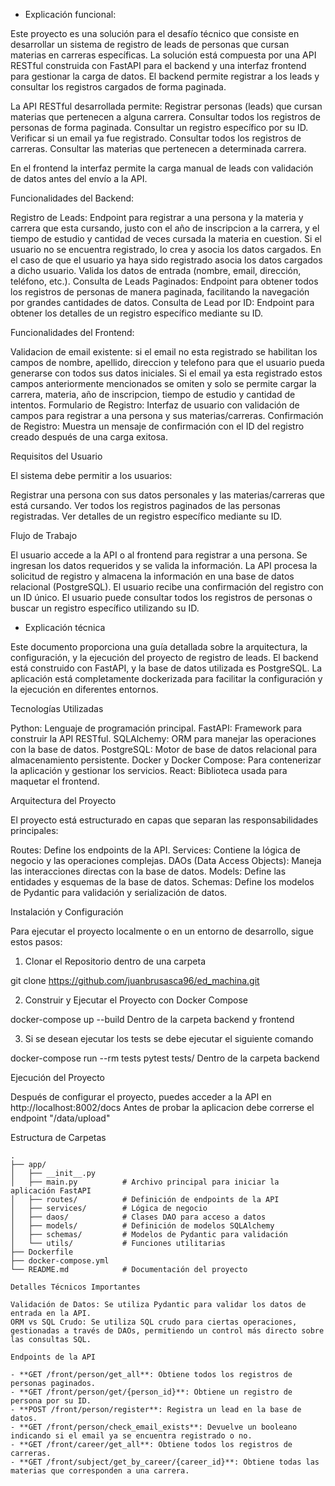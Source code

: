 - Explicación funcional:

Este proyecto es una solución para el desafío técnico que consiste en desarrollar un sistema de registro de leads de personas que cursan materias en carreras específicas. La solución está compuesta por una API RESTful construida con FastAPI para el backend y una interfaz frontend para gestionar la carga de datos. El backend permite registrar a los leads y consultar los registros cargados de forma paginada.

La API RESTful desarrollada permite:
Registrar personas (leads) que cursan materias que pertenecen a alguna carrera.
Consultar todos los registros de personas de forma paginada.
Consultar un registro específico por su ID.
Verificar si un email ya fue registrado.
Consultar todos los registros de carreras.
Consultar las materias que pertenecen a determinada carrera.

En el frontend la interfaz permite la carga manual de leads con validación de datos antes del envío a la API.

Funcionalidades del Backend:

Registro de Leads: Endpoint para registrar a una persona y la materia y carrera que esta cursando, justo con el año de inscripcion a la carrera, y el tiempo de estudio y cantidad de veces cursada la materia en cuestion. Si el usuario no se encuentra registrado, lo crea y asocia los datos cargados. En el caso de que el usuario ya haya sido registrado asocia los datos cargados a dicho usuario.
Valida los datos de entrada (nombre, email, dirección, teléfono, etc.).
Consulta de Leads Paginados: Endpoint para obtener todos los registros de personas de manera paginada, facilitando la navegación por grandes cantidades de datos.
Consulta de Lead por ID: Endpoint para obtener los detalles de un registro específico mediante su ID.

Funcionalidades del Frontend:

Validacion de email existente: si el email no esta registrado se habilitan los campos de nombre, apellido, direccion y telefono para que el usuario pueda generarse con todos sus datos iniciales. Si el email ya esta registrado estos campos anteriormente mencionados se omiten y solo se permite cargar la carrera, materia, año de inscripcion, tiempo de estudio y cantidad de intentos.
Formulario de Registro: Interfaz de usuario con validación de campos para registrar a una persona y sus materias/carreras.
Confirmación de Registro: Muestra un mensaje de confirmación con el ID del registro creado después de una carga exitosa.

Requisitos del Usuario

El sistema debe permitir a los usuarios:

Registrar una persona con sus datos personales y las materias/carreras que está cursando.
Ver todos los registros paginados de las personas registradas.
Ver detalles de un registro específico mediante su ID.

Flujo de Trabajo

El usuario accede a la API o al frontend para registrar a una persona.
Se ingresan los datos requeridos y se valida la información.
La API procesa la solicitud de registro y almacena la información en una base de datos relacional (PostgreSQL).
El usuario recibe una confirmación del registro con un ID único.
El usuario puede consultar todos los registros de personas o buscar un registro específico utilizando su ID.

- Explicación técnica

Este documento proporciona una guía detallada sobre la arquitectura, la configuración, y la ejecución del proyecto de registro de leads. El backend está construido con FastAPI, y la base de datos utilizada es PostgreSQL. La aplicación está completamente dockerizada para facilitar la configuración y la ejecución en diferentes entornos.

Tecnologías Utilizadas

Python: Lenguaje de programación principal.
FastAPI: Framework para construir la API RESTful.
SQLAlchemy: ORM para manejar las operaciones con la base de datos.
PostgreSQL: Motor de base de datos relacional para almacenamiento persistente.
Docker y Docker Compose: Para contenerizar la aplicación y gestionar los servicios.
React: Biblioteca usada para maquetar el frontend.

Arquitectura del Proyecto

El proyecto está estructurado en capas que separan las responsabilidades principales:

Routes: Define los endpoints de la API.
Services: Contiene la lógica de negocio y las operaciones complejas.
DAOs (Data Access Objects): Maneja las interacciones directas con la base de datos.
Models: Define las entidades y esquemas de la base de datos.
Schemas: Define los modelos de Pydantic para validación y serialización de datos.

Instalación y Configuración

Para ejecutar el proyecto localmente o en un entorno de desarrollo, sigue estos pasos:

1. Clonar el Repositorio dentro de una carpeta

git clone https://github.com/juanbrusasca96/ed_machina.git

2. Construir y Ejecutar el Proyecto con Docker Compose

docker-compose up --build
Dentro de la carpeta backend y frontend

3. Si se desean ejecutar los tests se debe ejecutar el siguiente comando

docker-compose run --rm tests pytest tests/
Dentro de la carpeta backend

Ejecución del Proyecto

Después de configurar el proyecto, puedes acceder a la API en http://localhost:8002/docs
Antes de probar la aplicacion debe correrse el endpoint "/data/upload"

Estructura de Carpetas

```plaintext
.
├── app/
│   ├── __init__.py
│   ├── main.py          # Archivo principal para iniciar la aplicación FastAPI
│   ├── routes/          # Definición de endpoints de la API
│   ├── services/        # Lógica de negocio
│   ├── daos/            # Clases DAO para acceso a datos
│   ├── models/          # Definición de modelos SQLAlchemy
│   ├── schemas/         # Modelos de Pydantic para validación
│   └── utils/           # Funciones utilitarias
├── Dockerfile
├── docker-compose.yml
└── README.md            # Documentación del proyecto

Detalles Técnicos Importantes

Validación de Datos: Se utiliza Pydantic para validar los datos de entrada en la API.
ORM vs SQL Crudo: Se utiliza SQL crudo para ciertas operaciones, gestionadas a través de DAOs, permitiendo un control más directo sobre las consultas SQL.

Endpoints de la API

- **GET /front/person/get_all**: Obtiene todos los registros de personas paginados.
- **GET /front/person/get/{person_id}**: Obtiene un registro de persona por su ID.
- **POST /front/person/register**: Registra un lead en la base de datos.
- **GET /front/person/check_email_exists**: Devuelve un booleano indicando si el email ya se encuentra registrado o no.
- **GET /front/career/get_all**: Obtiene todos los registros de carreras.
- **GET /front/subject/get_by_career/{career_id}**: Obtiene todas las materias que corresponden a una carrera.
